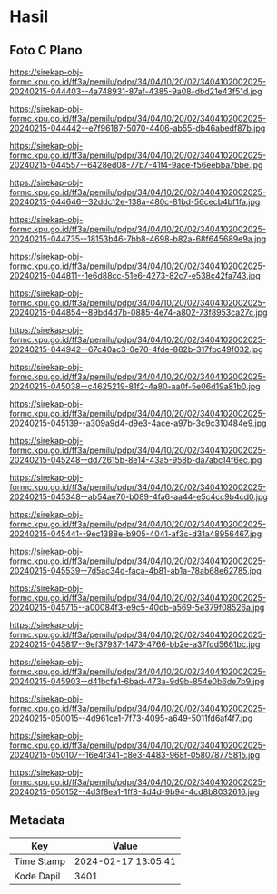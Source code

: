 # Hasil

## Foto C Plano

https://sirekap-obj-formc.kpu.go.id/ff3a/pemilu/pdpr/34/04/10/20/02/3404102002025-20240215-044403--4a748931-87af-4385-9a08-dbd21e43f51d.jpg

https://sirekap-obj-formc.kpu.go.id/ff3a/pemilu/pdpr/34/04/10/20/02/3404102002025-20240215-044442--e7f96187-5070-4406-ab55-db46abedf87b.jpg

https://sirekap-obj-formc.kpu.go.id/ff3a/pemilu/pdpr/34/04/10/20/02/3404102002025-20240215-044557--6428ed08-77b7-41f4-9ace-f56eebba7bbe.jpg

https://sirekap-obj-formc.kpu.go.id/ff3a/pemilu/pdpr/34/04/10/20/02/3404102002025-20240215-044646--32ddc12e-138a-480c-81bd-56cecb4bf1fa.jpg

https://sirekap-obj-formc.kpu.go.id/ff3a/pemilu/pdpr/34/04/10/20/02/3404102002025-20240215-044735--18153b46-7bb8-4698-b82a-68f645689e9a.jpg

https://sirekap-obj-formc.kpu.go.id/ff3a/pemilu/pdpr/34/04/10/20/02/3404102002025-20240215-044811--1e6d88cc-51e6-4273-82c7-e538c42fa743.jpg

https://sirekap-obj-formc.kpu.go.id/ff3a/pemilu/pdpr/34/04/10/20/02/3404102002025-20240215-044854--89bd4d7b-0885-4e74-a802-73f8953ca27c.jpg

https://sirekap-obj-formc.kpu.go.id/ff3a/pemilu/pdpr/34/04/10/20/02/3404102002025-20240215-044942--67c40ac3-0e70-4fde-882b-317fbc49f032.jpg

https://sirekap-obj-formc.kpu.go.id/ff3a/pemilu/pdpr/34/04/10/20/02/3404102002025-20240215-045038--c4625219-81f2-4a80-aa0f-5e06d19a81b0.jpg

https://sirekap-obj-formc.kpu.go.id/ff3a/pemilu/pdpr/34/04/10/20/02/3404102002025-20240215-045139--a309a9d4-d9e3-4ace-a97b-3c9c310484e9.jpg

https://sirekap-obj-formc.kpu.go.id/ff3a/pemilu/pdpr/34/04/10/20/02/3404102002025-20240215-045248--dd72615b-8e14-43a5-958b-da7abc14f6ec.jpg

https://sirekap-obj-formc.kpu.go.id/ff3a/pemilu/pdpr/34/04/10/20/02/3404102002025-20240215-045348--ab54ae70-b089-4fa6-aa44-e5c4cc9b4cd0.jpg

https://sirekap-obj-formc.kpu.go.id/ff3a/pemilu/pdpr/34/04/10/20/02/3404102002025-20240215-045441--9ec1388e-b905-4041-af3c-d31a48956467.jpg

https://sirekap-obj-formc.kpu.go.id/ff3a/pemilu/pdpr/34/04/10/20/02/3404102002025-20240215-045539--7d5ac34d-faca-4b81-ab1a-78ab68e62785.jpg

https://sirekap-obj-formc.kpu.go.id/ff3a/pemilu/pdpr/34/04/10/20/02/3404102002025-20240215-045715--a00084f3-e9c5-40db-a569-5e379f08526a.jpg

https://sirekap-obj-formc.kpu.go.id/ff3a/pemilu/pdpr/34/04/10/20/02/3404102002025-20240215-045817--9ef37937-1473-4766-bb2e-a37fdd5661bc.jpg

https://sirekap-obj-formc.kpu.go.id/ff3a/pemilu/pdpr/34/04/10/20/02/3404102002025-20240215-045903--d41bcfa1-6bad-473a-9d9b-854e0b6de7b9.jpg

https://sirekap-obj-formc.kpu.go.id/ff3a/pemilu/pdpr/34/04/10/20/02/3404102002025-20240215-050015--4d961ce1-7f73-4095-a649-5011fd6af4f7.jpg

https://sirekap-obj-formc.kpu.go.id/ff3a/pemilu/pdpr/34/04/10/20/02/3404102002025-20240215-050107--16e4f341-c8e3-4483-968f-058078775815.jpg

https://sirekap-obj-formc.kpu.go.id/ff3a/pemilu/pdpr/34/04/10/20/02/3404102002025-20240215-050152--4d3f8ea1-1ff8-4d4d-9b94-4cd8b8032616.jpg


## Metadata

| Key        | Value               |
| ---------- | ------------------- |
| Time Stamp | 2024-02-17 13:05:41 |
| Kode Dapil | 3401                |



